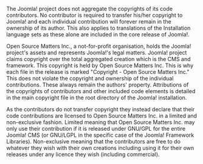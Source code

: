 <!-- Filename: What_has_the_copyright_of_Joomla!%3F / Display title: Joomla! Copyright -->

The Joomla! project does not aggregate the copyrights of its code
contributors. No contributor is required to transfer his/her copyright
to Joomla! and each individual contribution will forever remain in the
ownership of its author. This also applies to translations of the
Installation language sets as these alone are included in the core
release of Joomla!.

Open Source Matters Inc., a not-for-profit organisation, holds the
Joomla! project's assets and represents Joomla!'s legal matters. Joomla!
project claims copyright over the total aggregated creation which is the
CMS and framework. This copyright is held by Open Source Matters Inc.
This is why each file in the release is marked "Copyright - Open Source
Matters Inc." This does not violate the copyright and ownership of the
individual contributions. These always remain the authors' property.
Attributions of the copyrights of contributors and other included code
elements is detailed in the main copyright file in the root directory of
the Joomla! installation.

As the contributors do not transfer copyright
they instead declare that their code contributions are licensed to Open
Source Matters Inc. in a limited and non-exclusive fashion. Limited
meaning that Open Source Matters Inc. may only use their contribution if
it is released under GNU/GPL for the entire Joomla! CMS (or GNU/LGPL in
the specific case of the Joomla! Framework Libraries). Non-exclusive
meaning that the contributors are free to do whatever they wish with
their own creations including using it for their own releases under any
licence they wish (including commercial).
